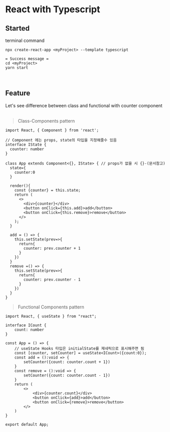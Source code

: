 # **React with Typescript**


## **Started**
terminal command
<br>

```
npx create-react-app <myProject> --template typescript

= Success message =
cd <myProject>
yarn start
```
<br>

## **Feature**

Let's see difference between class and functional with counter component
<br>
<br>
> Class-Components pattern

```
import React, { Component } from 'react';

// Component 에는 props, state의 타입을 지정해줄수 있음
interface IState {
  counter: number
}

class App extends Component<{}, IState> { // props가 없을 시 {}-(문서참고)
  state={
    counter:0
  }

  render(){
    const {counter} = this.state;
    return (
      <>
        <div>{counter}</div>
        <button onClick={this.add}>add</button>
        <button onClick={this.remove}>remove</button>
      </>
    );
  }

  add = () => {
    this.setState(prev=>{
      return{
        counter: prev.counter + 1
      }
    })
  }
  remove =() => {
    this.setState(prev=>{
      return{
        counter: prev.counter - 1
      }
    })
  }
}
```

> Functional Components pattern

```
import React, { useState } from "react";

interface ICount {
    count: number
}

const App = () => {
    // useState Hooks 타입은 initialState를 제네릭으로 표시해주면 됨 
    const [counter, setCounter] = useState<ICount>({count:0});
    const add = ():void => {
        setCounter({count: counter.count + 1})
    }
    const remove = ():void => {
        setCounter({count: counter.count - 1})
    }
    return (
        <>
            <div>{counter.count}</div>
            <button onClick={add}>add</button>
            <button onClick={remove}>remove</button>
        </>
    )
}

export default App;
```